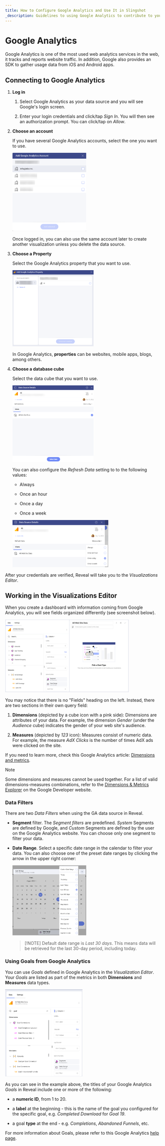 ```yaml
---
title: How to Configure Google Analytics and Use It in Slingshot 
_description: Guidelines to using Google Analytics to contribute to your data insights for business.
---
```


# Google Analytics

Google Analytics is one of the most used web analytics services in the
web, it tracks and reports website traffic. In addition, Google also
provides an SDK to gather usage data from iOS and Android apps.

## Connecting to Google Analytics

1.  **Log in**

    1.  Select Google Analytics as your data source and you will see
        Google's login screen.

    2.  Enter your login credentials and click/tap *Sign In*. You will then
        see an authorization prompt. You can click/tap on *Allow*.

2.  **Choose an account**

    If you have several Google Analytics accounts, select the one you
    want to use.

    <img src="images/google-analytics-accounts-list.png" alt="Select a Google account to be used with Reveal's Google Analytics data source" class="responsive-img" width="50%"/>

    Once logged in, you can also use the same account later to create
    another visualization unless you delete the data source.

3.  **Choose a Property**

    Select the Google Analytics property that you want to use.

    <img src="images/google-analytics-property.png" alt="Select a Google property to be used with Reveal's Google Analytics data source" class="responsive-img" width="55%"/>

    In Google Analytics, **properties** can be websites, mobile apps,
    blogs, among others.

4.  **Choose a database cube**

    Select the data cube that you want to use.

    <img src="images/google-analytics-cubes.png" alt="Select a data cube to be used with Reveal's Google Analytics data source" class="responsive-img" width="55%"/>

    You can also configure the *Refresh Data* setting to to the
    following values:

      - Always

      - Once an hour

      - Once a day

      - Once a week
       
       <img src="images/google-analytics-time-period.png" alt="Different values that the Refresh Data option provides" class="responsive-img" width="65%"/>
     

After your credentials are verified, Reveal will take you to the *Visualizations Editor*.

## Working in the Visualizations Editor

When you create a dashboard with information coming from Google Analytics, you will see fields organized differently (see screenshot below).

<img src="images/visualization-editor-google-analytics.png" alt="Visualization Editor showing a Google Analytics data cube" class="responsive-img" width="80%"/>

You may notice that there is no "Fields" heading on the left. Instead, there are two sections in their own query field:

1.  **Dimensions** (depicted by a cube icon with a pink side): Dimensions are attributes of your data. For example, the dimension *Gender* (under the *Audience* cube) indicates the gender of your web site's audience.

2.  **Measures** (depicted by *123* icon): Measures consist of numeric data. For example, the measure *AdX Clicks* is the number of times AdX ads were clicked on the site.

If you need to learn more, check this Google Analytics article: [Dimensions and metrics](https://support.google.com/analytics/answer/1033861?hl=en). 

>[!NOTE] 
> Some dimensions and measures cannot be used together. For a list of valid dimensions-measures combinations, refer to the [Dimensions & Metrics Explorer](https://ga-dev-tools.appspot.com/dimensions-metrics-explorer/) on the Google Developer website.

### Data Filters

There are two *Data Filters* when using the GA data source in Reveal. 

* **Segment** filter. The *Segment filters* are predefined. *System* Segments are defined by Google, and *Custom* Segments are defined by the user on the Google Analytics website. You can choose only one segment to filter your data. 
* **Date Range**. Select a specific date range in the calendar to filter your data. You can also choose one of the preset date ranges by clicking the arrow in the upper right corner: 

  <img src="images/google-analytics-date-range.png" alt="Date Range dialog" class="responsive-img" width="50%"/>

  >[!NOTE] Default date range is *Last 30 days*. This means data will be retrieved for the last 30-day period, including today. 

### Using Goals from Google Analytics

You can use *Goals* defined in Google Analytics in the *Visualization
Editor*. Your *Goals* are listed as part of the metrics in both
**Dimensions** and **Measures** data types.

<img src="images/goals-google-analytics.png" alt="goals google analytics option" class="responsive-img" width="50%"/>

As you can see in the example above, the titles of your Google Analytics
*Goals* in Reveal include one or more of the following:

  - a **numeric ID**, from 1 to 20.

  - a **label** at the beginning - this is the name of the goal you
    configured for the specific goal, e.g. *Completed Download* for
    *Goal 19*.

  - a goal **type** at the end - e.g. *Completions*, *Abandoned Funnels*, etc.

For more information about Goals, please refer to this Google Analytics
[help page](https://support.google.com/analytics/answer/1012040?hl=en).
